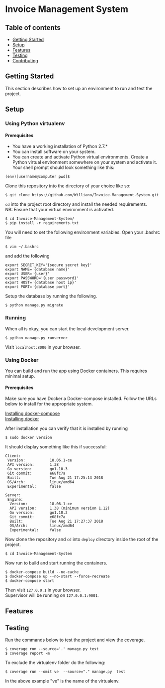 # Invoice Management System

## Table of contents
* [Getting Started](#getting-started)
* [Setup](#setup)
* [Features](#features)
* [Testing](#testing)
* [Contributing](#contributing)

## Getting Started
This section describes how to set up an environment to run and test the project.

## Setup

### Using Python virtualenv

#### Prerequisites
* You have a working installation of Python 2.7.*
* You can install software on your system.
* You can create and activate Python virtual environments.
Create a Python virtual environment somewhere on your system and activate it.
Your shell prompt should look something like this:
```shell
(env)[username@computer pwd]$
```

Clone this repository into the directory of your choice like so:
```shell
$ git clone https://github.com/Williano/Invoice-Management-System.git
```

`cd` into the project root directory and install the needed requirements.  
NB: Ensure that your virtual environment is activated.
```shell
$ cd Invoice-Management-System/
$ pip install -r requirements.txt
```

You will need to set the following environment variables. 
Open your .bashrc file
```shell
$ vim ~/.bashrc
```

and add the following 
```shell
export SECRET_KEY='{secure secret key}'
export NAME='{database name}'
export USER='{user}'
export PASSWORD='{user password}'
export HOST='{database host ip}'
export PORT='{database port}'
```

Setup the database by running the following.
```shell
$ python manage.py migrate
```


### Running
When all is okay, you can start the local development server.
```shell
$ python manage.py runserver
```

Visit `localhost:8000` in your browser.


### Using Docker
You can build and run the app using Docker containers. This requires minimal setup.

#### Prerequisites
Make sure you have Docker a Docker-compose installed. Follow the URLs
below to install for the appropriate system.

[Installing docker-compose]([GitHub](http://github.com))  
[Installing docker](https://docs.docker.com/install/linux/docker-ce/ubuntu/#install-docker-ce-1)

After installation you can verify that it is installed by running
```shell
$ sudo docker version
```
It should display something like this if successful:
```
Client:
 Version:           18.06.1-ce
 API version:       1.38
 Go version:        go1.10.3
 Git commit:        e68fc7a
 Built:             Tue Aug 21 17:25:13 2018
 OS/Arch:           linux/amd64
 Experimental:      false

Server:
 Engine:
  Version:          18.06.1-ce
  API version:      1.38 (minimum version 1.12)
  Go version:       go1.10.3
  Git commit:       e68fc7a
  Built:            Tue Aug 21 17:27:37 2018
  OS/Arch:          linux/amd64
  Experimental:     false
```

Now clone the repository and `cd` into `deploy` directory inside the root of 
the project. 
```
$ cd Invoice-Management-System
```

Now run to build and start running the containers.
```
$ docker-compose build --no-cache
$ docker-compose up --no-start --force-recreate
$ docker-compose start
```
Then visit `127.0.0.1` in your browser.  
Supervisor will be running on `127.0.0.1:9001`.



## Features

## Testing
Run the commands below to test the project and view the coverage.
```shell
$ coverage run --source='.' manage.py test
$ coverage report -m
```
To exclude the virtualenv folder do the following:
```shell
$ coverage run --omit ve  --source="." manage.py  test
```
In the above example "ve" is the name of the virtualenv.


